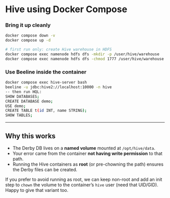 # Hive using Docker Compose

### Bring it up cleanly

```bash
docker compose down -v
docker compose up -d

# first run only: create Hive warehouse in HDFS
docker compose exec namenode hdfs dfs -mkdir -p /user/hive/warehouse
docker compose exec namenode hdfs dfs -chmod 1777 /user/hive/warehouse
```

### Use Beeline **inside** the container

```bash
docker compose exec hive-server bash
beeline -u jdbc:hive2://localhost:10000 -n hive
-- then run HQL:
SHOW DATABASES;
CREATE DATABASE demo;
USE demo;
CREATE TABLE t(id INT, name STRING);
SHOW TABLES;
```

---

## Why this works

* The Derby DB lives on a **named volume** mounted at `/opt/hive/data`.
* Your error came from the container **not having write permission** to that path.
* Running the Hive containers as **root** (or pre-chowning the path) ensures the Derby files can be created.

If you prefer to avoid running as root, we can keep non-root and add an init step to `chown` the volume to the container’s `hive` user (need that UID/GID). Happy to give that variant too.
